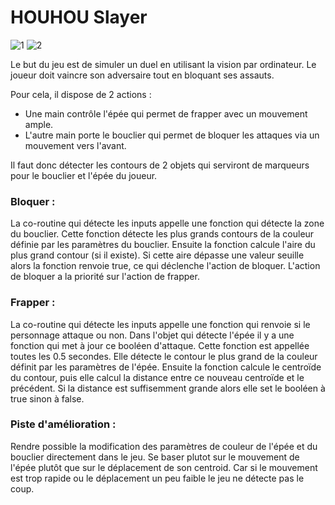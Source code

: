# HOUHOU Slayer

![1](https://user-images.githubusercontent.com/14167172/73781154-11ef9c80-4790-11ea-8cf6-6b4a6698620d.PNG)
![2](https://user-images.githubusercontent.com/14167172/73781153-11ef9c80-4790-11ea-921e-9a36b94dfc6c.png)

Le but du jeu est de simuler un duel en utilisant la vision par ordinateur. Le joueur doit vaincre son adversaire tout en bloquant ses assauts.

Pour cela, il dispose de 2 actions :
* Une main contrôle l'épée qui permet de frapper avec un mouvement ample.
* L'autre main porte le bouclier qui permet de bloquer les attaques via un mouvement vers l'avant.

Il faut donc détecter les contours de 2 objets qui serviront de marqueurs pour le bouclier et l'épée du joueur.

### Bloquer :

La co-routine qui détecte les inputs appelle une fonction qui détecte la zone du bouclier. Cette fonction détecte les plus grands contours de la couleur définie par les paramètres du bouclier. Ensuite la fonction calcule l'aire du plus grand contour (si il existe). Si cette aire dépasse une valeur seuille alors la fonction renvoie true, ce qui déclenche l'action de bloquer. L'action de bloquer a la priorité sur l'action de frapper.

### Frapper :

La co-routine qui détecte les inputs appelle une fonction qui renvoie si le personnage attaque ou non. Dans l'objet qui détecte l'épée il y a une fonction qui met à jour ce booléen d'attaque. Cette fonction est appellée toutes les 0.5 secondes. Elle détecte le contour le plus grand de la couleur définit par les paramètres de l'épée. Ensuite la fonction calcule le centroïde du contour, puis elle calcul la distance entre ce nouveau centroïde et le précédent. Si la distance est suffisemment grande alors elle set le booléen à true sinon à false.

### Piste d'amélioration :

Rendre possible la modification des paramètres de couleur de l'épée et du bouclier directement dans le jeu. 
Se baser plutot sur le mouvement de l'épée plutôt que sur le déplacement de son centroid. Car si le mouvement est trop rapide ou le déplacement un peu faible le jeu ne détecte pas le coup.
